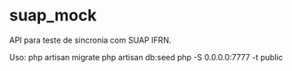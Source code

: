 # suap_mock
API para teste de sincronia com SUAP IFRN.

Uso:
php artisan migrate
php artisan db:seed
php -S 0.0.0.0:7777 -t public
